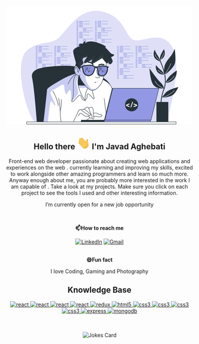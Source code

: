 <div align="center"><img src="Coding-bro.svg" width="500" height="320"/></div>
<h2 align='center'>Hello there <img src="Hi[1].gif" width="35px" height="35px" alt="hello"/> I'm Javad Aghebati</h2>
<p align="center">Front-end web developer passionate about creating web applications and experiences on the web . currently learning and improving my skills, excited to work alongside other amazing programmers and learn so much more. Anyway enough about me, you are probably more interested in the work I am capable of . Take a look at my projects. Make sure you click on each project to see the tools I used and other interesting information.</p>
<p align="center">I’m currently open for a new job opportunity</p>
<br>
<p align="center"><b>📫How to reach me</b></p>
<div align="center">
<a href="https://www.linkedin.com/in/javad-aghebati-8b6954236/" target="_blank"><img src="https://img.shields.io/badge/LinkedIn-%230077B5.svg?&style=flat-square&logo=linkedin&logoColor=white" alt="LinkedIn"></a>
<a href="mailto:j.aghebati93@gmail.com" target="_blank"><img src="https://img.shields.io/badge/Gmail-D14836?&style=flat-square&logo=gmail&logoColor=white" alt="Gmail"></a>
<br><br>
<p><b>😄Fun fact</b></p>
  <p>I love Coding, Gaming and Photography</p>
</div>

<h2 align="center">Knowledge Base </h2>
<div align="center">
   <a href="https://www.javascript.com/" target="_blank"> 
    <img src="https://img.shields.io/badge/javascript-fcfcfc.svg?style=flat-square&logo=javascript&logoColor=yellow"
      alt="react"/> 
  </a>
   <a href="https://www.typescriptlang.org/" target="_blank"> 
    <img src="https://img.shields.io/badge/typescript-108cc9.svg?style=flat-square&logo=typescript&logoColor=white"
      alt="react"/> 
  </a>
  <a href="https://reactjs.org/" target="_blank"> 
    <img src="https://img.shields.io/badge/reactjs-61DAFB.svg?style=flat-square&logo=react&logoColor=black"
      alt="react"/> 
  </a>
  <a href="https://nextjs.org/" target="_blank"> 
    <img src="https://img.shields.io/badge/nextjs-1983FF.svg?style=flat-square&logo=nextdotjs&logoColor=black"
      alt="react"/> 
  </a>
  <a href="https://redux-toolkit.js.org/" target="_blank"> 
    <img src="https://img.shields.io/badge/reduxtoolkit-764ABC.svg?style=flat-square&logo=redux&logoColor=white" alt="redux"/> 
  </a>
    <a href="https://www.w3.org/html/" target="_blank"> 
    <img src="https://img.shields.io/badge/html-E34F26.svg?style=flat-square&logo=html5&logoColor=white"
      alt="html5"/> 
  </a>
  <a href="https://www.w3schools.com/css/" target="_blank">
    <img src="https://img.shields.io/badge/css-1572B6.svg?style=flat-square&logo=css3&logoColor=white"
      alt="css3"/>
  </a>
   <a href="https://tailwindcss.com/" target="_blank">
    <img src="https://img.shields.io/badge/tailwind-F8F7FE.svg?style=flat-square&logo=tailwindcss&logoColor=#39BDF8"
      alt="css3"/>
  </a>
   <a href="https://getbootstrap.com/" target="_blank">
    <img src="https://img.shields.io/badge/bootstrap-e8defc.svg?style=flat-square&logo=bootstrap&logoColor=#39BDF8"
      alt="css3"/>
  </a>
   <a href="https://sass-lang.com/" target="_blank">
    <img src="https://img.shields.io/badge/sass-F8F7FE.svg?style=flat-square&logo=sass&logoColor=#39BDF8"
      alt="css3"/>
  </a>
  <a href="https://expressjs.com" target="_blank">
    <img src="https://img.shields.io/badge/express-000000.svg?style=flat-square&logo=express&logoColor=white"
      alt="express" />
  </a>
    <a href="https://www.mongodb.com/" target="_blank"> 
    <img src="https://img.shields.io/badge/mongodb-47A248.svg?style=flat-square&logo=mongodb&logoColor=white"
      alt="mongodb"/> 
  </a> 
  </div>
  <br>  <br>
  <div align="center">
<!-- Markdown -->

![Jokes Card](https://readme-jokes.vercel.app/api?hideBorder&theme=material-palenight)
  </div
<!---
JavadAg/JavadAg is a ✨ special ✨ repository because its `README.md` (this file) appears on your GitHub profile.
You can click the Preview link to take a look at your changes.
--->
